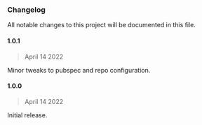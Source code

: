 ### Changelog

All notable changes to this project will be documented in this file.

#### 1.0.1
> April 14 2022

Minor tweaks to pubspec and repo configuration.

#### 1.0.0
> April 14 2022

Initial release.
